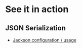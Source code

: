 # See it in action

## JSON Serialization
* [Jackson configuration / usage](https://www.stubbornjava.com/posts/practical-jackson-objectmapper-configuration)
